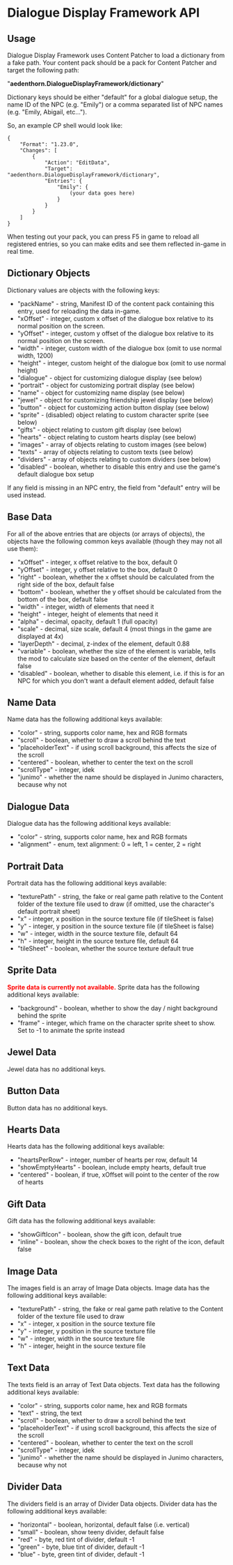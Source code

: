 # Dialogue Display Framework API

## Usage

Dialogue Display Framework uses Content Patcher to load a dictionary from a fake path. Your content pack should be a pack for Content Patcher and target the following path:

"**aedenthorn.DialogueDisplayFramework/dictionary**"

Dictionary keys should be either "default" for a global dialogue setup, the name ID of the NPC (e.g. "Emily") or a comma separated list of NPC names (e.g. "Emily, Abigail, etc...").

So, an example CP shell would look like:

    {
        "Format": "1.23.0",
        "Changes": [
            {
                "Action": "EditData",
                "Target": "aedenthorn.DialogueDisplayFramework/dictionary",
                "Entries": {
                    "Emily": {
                        (your data goes here)
                    }
                }
            }
        ]
    }

When testing out your pack, you can press F5 in game to reload all registered entries, so you can make edits and see them reflected in-game in real time.


## Dictionary Objects

Dictionary values are objects with the following keys:

- "packName" - string, Manifest ID of the content pack containing this entry, used for reloading the data in-game.
- "xOffset" - integer, custom x offset of the dialogue box relative to its normal position on the screen.
- "yOffset" - integer, custom y offset of the dialogue box relative to its normal position on the screen.
- "width" - integer, custom width of the dialogue box (omit to use normal width, 1200)
- "height" - integer, custom height of the dialogue box (omit to use normal height)
- "dialogue" - object for customizing dialogue display (see below)
- "portrait" - object for customizing portrait display (see below)
- "name" - object for customizing name display (see below)
- "jewel" - object for customizing friendship jewel display (see below)
- "button" - object for customizing action button display (see below)
- "sprite" - (disabled) object relating to custom character sprite (see below)
- "gifts" - object relating to custom gift display (see below)
- "hearts" - object relating to custom hearts display (see below)
- "images" - array of objects relating to custom images (see below)
- "texts" - array of objects relating to custom texts (see below)
- "dividers" - array of objects relating to custom dividers (see below)
- "disabled" - boolean, whether to disable this entry and use the game's default dialogue box setup

If any field is missing in an NPC entry, the field from "default" entry will be used instead.

## Base Data

For all of the above entries that are objects (or arrays of objects), the objects have the following common keys available (though they may not all use them):

- "xOffset" - integer, x offset relative to the box, default 0
- "yOffset" - integer, y offset relative to the box, default 0
- "right" - boolean, whether the x offset should be calculated from the right side of the box, default false
- "bottom" - boolean, whether the y offset should be calculated from the bottom of the box, default false
- "width" - integer, width of elements that need it
- "height" - integer, height of elements that need it
- "alpha" - decimal, opacity, default 1 (full opacity)
- "scale" - decimal, size scale, default 4 (most things in the game are displayed at 4x)
- "layerDepth" - decimal, z-index of the element, default 0.88
- "variable" - boolean, whether the size of the element is variable, tells the mod to calculate size based on the center of the element, default false
- "disabled" - boolean, whether to disable this element, i.e. if this is for an NPC for which you don't want a default element added, default false


## Name Data

Name data has the following additional keys available:

- "color" - string, supports color name, hex and RGB formats
- "scroll" - boolean, whether to draw a scroll behind the text
- "placeholderText" - if using scroll background, this affects the size of the scroll
- "centered" - boolean, whether to center the text on the scroll
- "scrollType" - integer, idek
- "junimo" - whether the name should be displayed in Junimo characters, because why not


## Dialogue Data

Dialogue data has the following additional keys available:

- "color" - string, supports color name, hex and RGB formats
- "alignment" - enum, text alignment: 0 = left, 1 = center, 2 = right


## Portrait Data

Portrait data has the following additional keys available:

- "texturePath" - string, the fake or real game path relative to the Content folder of the texture file used to draw (if omitted, use the character's default portrait sheet)
- "x" - integer, x position in the source texture file (if tileSheet is false)
- "y" - integer, y position in the source texture file (if tileSheet is false)
- "w" - integer, width in the source texture file, default 64
- "h" - integer, height in the source texture file, default 64
- "tileSheet" - boolean, whether the source texture  default true


## Sprite Data

<span style="color:red">**Sprite data is currently not available.**</span> Sprite data has the following additional keys available:

- "background" - boolean, whether to show the day / night background behind the sprite
- "frame" - integer, which frame on the character sprite sheet to show. Set to -1 to animate the sprite instead


## Jewel Data

Jewel data has no additional keys.


## Button Data

Button data has no additional keys.


## Hearts Data

Hearts data has the following additional keys available:

- "heartsPerRow" - integer, number of hearts per row, default 14
- "showEmptyHearts" - boolean, include empty hearts, default true
- "centered" - boolean, if true, xOffset will point to the center of the row of hearts


## Gift Data

Gift data has the following additional keys available:

- "showGiftIcon" - boolean, show the gift icon, default true
- "inline" - boolean, show the check boxes to the right of the icon, default false


## Image Data

The images field is an array of Image Data objects. Image data has the following additional keys available:

- "texturePath" - string, the fake or real game path relative to the Content folder of the texture file used to draw 
- "x" - integer, x position in the source texture file
- "y" - integer, y position in the source texture file
- "w" - integer, width in the source texture file
- "h" - integer, height in the source texture file


## Text Data

The texts field is an array of Text Data objects. Text data has the following additional keys available:

- "color" - string, supports color name, hex and RGB formats
- "text" - string, the text
- "scroll" - boolean, whether to draw a scroll behind the text
- "placeholderText" - if using scroll background, this affects the size of the scroll
- "centered" - boolean, whether to center the text on the scroll
- "scrollType" - integer, idek
- "junimo" - whether the name should be displayed in Junimo characters, because why not


## Divider Data

The dividers field is an array of Divider Data objects. Divider data has the following additional keys available:

- "horizontal" - boolean, horizontal, default false (i.e. vertical)
- "small" - boolean, show teeny divider, default false
- "red" - byte, red tint of divider, default -1
- "green" - byte, blue tint of divider, default -1
- "blue" - byte, green tint of divider, default -1
